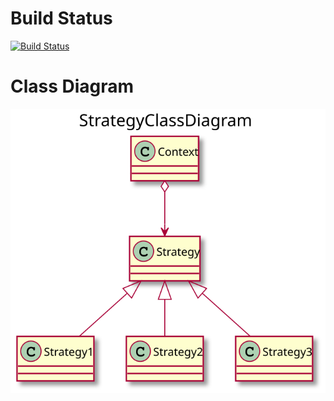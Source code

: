 # Build Status

[![Build Status](https://travis-ci.com/LuMoehlenkamp/gitTest.svg?branch=master)](https://travis-ci.com/LuMoehlenkamp/gitTest)


# Class Diagram

![StrategyClassDiagram](/docs/out/StrategyClassDiagram.svg)

